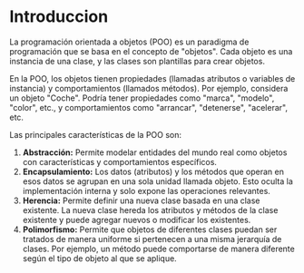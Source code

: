 # Introduccion
La programación orientada a objetos (POO) es un paradigma de programación que se basa en el concepto de "objetos". Cada objeto es una instancia de una clase, y las clases son plantillas para crear objetos.

En la POO, los objetos tienen propiedades (llamadas atributos o variables de instancia) y comportamientos (llamados métodos). Por ejemplo, considera un objeto "Coche". Podría tener propiedades como "marca", "modelo", "color", etc., y comportamientos como "arrancar", "detenerse", "acelerar", etc.

Las principales características de la POO son:

1. **Abstracción:** Permite modelar entidades del mundo real como objetos con características y comportamientos específicos.
2. **Encapsulamiento:** Los datos (atributos) y los métodos que operan en esos datos se agrupan en una sola unidad llamada objeto. Esto oculta la implementación interna y solo expone las operaciones relevantes.
3. **Herencia:** Permite definir una nueva clase basada en una clase existente. La nueva clase hereda los atributos y métodos de la clase existente y puede agregar nuevos o modificar los existentes.
4. **Polimorfismo:** Permite que objetos de diferentes clases puedan ser tratados de manera uniforme si pertenecen a una misma jerarquía de clases. Por ejemplo, un método puede comportarse de manera diferente según el tipo de objeto al que se aplique.